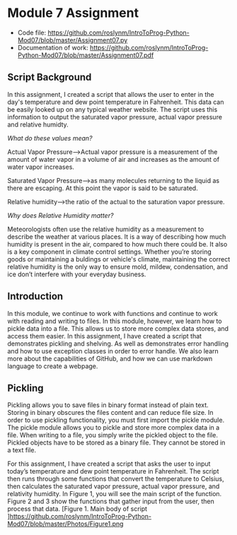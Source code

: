 # Module 7 Assignment
- Code file:
  https://github.com/roslynm/IntroToProg-Python-Mod07/blob/master/Assignment07.py
- Documentation of work:
  https://github.com/roslynm/IntroToProg-Python-Mod07/blob/master/Assignment07.pdf
  
## Script Background
In this assignment, I created a script that allows the user to enter in the day's temperature and dew point temperature in Fahrenheit. This data can be easily looked up on any typical weather website. The script uses this information to output the saturated vapor pressure, actual vapor pressure and relative humidty. 

*What do these values mean?*

Actual Vapor Pressure-->Actual vapor pressure is a measurement of the amount of water vapor in a volume of air and increases as the amount of water vapor increases.

Saturated Vapor Pressure-->as many molecules returning to the liquid as there are escaping. At this point the vapor is said to be saturated.

Relative humidity-->the ratio of the actual to the saturation vapor pressure.

*Why does Relative Humidity matter?*

Meteorologists often use the relative humidity as a measurement to describe the weather at various places. It is a way of describing how much humidity is present in the air, compared to how much there could be. It also is a key component in climate control settings. Whether you’re storing goods or maintaining a buldings or vehicle's climate, maintaining the correct relative humidity is the only way to ensure mold, mildew, condensation, and ice don’t interfere with your everyday business.

## Introduction
In this module, we continue to work with functions and continue to work with reading and writing to files. In this module, however, we learn how to pickle data into a file. This allows us to store more complex data stores, and access them easier. In this assignment, I have created a script that demonstrates pickling and shelving. As well as demonstrates error handling and how to use exception classes in order to error handle. We also learn more about the capabilities of GitHub, and how we can use markdown language to create a webpage. 

## Pickling
Pickling allows you to save files in binary format instead of plain text. Storing in binary obscures the files content and can reduce file size. In order to use pickling functionality, you must first import the pickle module. The pickle module allows you to pickle and store more complex data in a file. When writing to a file, you simply write the pickled object to the file. Pickled objects have to be stored as a binary file. They cannot be stored in a text file. 

For this assignment, I have created a script that asks the user to input today’s temperature and dew point temperature in Fahrenheit. The script then runs through some functions that convert the temperature to Celsius, then calculates the saturated vapor pressure, actual vapor pressure, and relativity humidity. In Figure 1, you will see the main script of the function. Figure 2 and 3 show the functions that gather input from the user, then process that data. 
[Figure 1. Main body of script ]https://github.com/roslynm/IntroToProg-Python-Mod07/blob/master/Photos/Figure1.png




